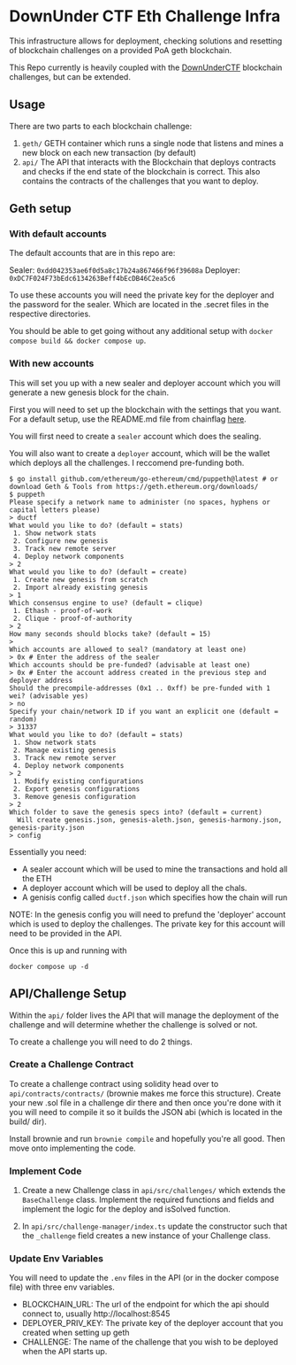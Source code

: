 # DownUnder CTF Eth Challenge Infra

This infrastructure allows for deployment, checking solutions and resetting of blockchain challenges on a provided PoA geth blockchain.

This Repo currently is heavily coupled with the [DownUnderCTF](https://downunderctf.com) blockchain challenges, but can be extended.


## Usage

There are two parts to each blockchain challenge:

1. `geth/` GETH container which runs a single node that listens and mines a new block on each new transaction (by default)
2. `api/` The API that interacts with the Blockchain that deploys contracts and checks if the end state of the blockchain is correct. This also contains the contracts of the challenges that you want to deploy.

## Geth setup

### With default accounts

The default accounts that are in this repo are:

Sealer: `0xdd042353ae6f0d5a8c17b24a867466f96f39608a`
Deployer: `0xDC7F024F73bEdc6134263Beff4bEcDB46C2ea5c6`

To use these accounts you will need the private key for the deployer and the password for the sealer. Which are located in the .secret files in the respective directories.

You should be able to get going without any additional setup with `docker compose build && docker compose up`.

### With new accounts

This will set you up with a new sealer and deployer account which you will generate a new genesis block for the chain.

First you will need to set up the blockchain with the settings that you want. For a default setup, use the README.md file from chainflag [here](https://github.com/chainflag/eth-challenge-base/tree/main/geth#usage).

You will first need to create a `sealer` account which does the sealing.

You will also want to create a `deployer` account, which will be the wallet which deploys all the challenges. I reccomend pre-funding both.

```
$ go install github.com/ethereum/go-ethereum/cmd/puppeth@latest # or download Geth & Tools from https://geth.ethereum.org/downloads/
$ puppeth
Please specify a network name to administer (no spaces, hyphens or capital letters please)
> ductf
What would you like to do? (default = stats)
 1. Show network stats
 2. Configure new genesis
 3. Track new remote server
 4. Deploy network components
> 2
What would you like to do? (default = create)
 1. Create new genesis from scratch
 2. Import already existing genesis
> 1
Which consensus engine to use? (default = clique)
 1. Ethash - proof-of-work
 2. Clique - proof-of-authority
> 2
How many seconds should blocks take? (default = 15)
>
Which accounts are allowed to seal? (mandatory at least one)
> 0x # Enter the address of the sealer
Which accounts should be pre-funded? (advisable at least one)
> 0x # Enter the account address created in the previous step and deployer address
Should the precompile-addresses (0x1 .. 0xff) be pre-funded with 1 wei? (advisable yes)
> no
Specify your chain/network ID if you want an explicit one (default = random)
> 31337
What would you like to do? (default = stats)
 1. Show network stats
 2. Manage existing genesis
 3. Track new remote server
 4. Deploy network components
> 2
 1. Modify existing configurations
 2. Export genesis configurations
 3. Remove genesis configuration
> 2
Which folder to save the genesis specs into? (default = current)
  Will create genesis.json, genesis-aleth.json, genesis-harmony.json, genesis-parity.json
> config
```


Essentially you need:
- A sealer account which will be used to mine the transactions and hold all the ETH
- A deployer account which will be used to deploy all the chals.
- A genisis config called `ductf.json` which specifies how the chain will run

NOTE: In the genesis config you will need to prefund the 'deployer' account which is used to deploy the challenges. The private key for this account will need to be provided in the API.

Once this is up and running with 

```
docker compose up -d
```

## API/Challenge Setup

Within the `api/` folder lives the API that will manage the deployment of the challenge and will determine whether the challenge is solved or not.

To create a challenge you will need to do 2 things.

### Create a Challenge Contract
To create a challenge contract using solidity head over to `api/contracts/contracts/` (brownie makes me force this structure). Create your new .sol file in a challenge dir there and then once you're done with it you will need to compile it so it builds the JSON abi (which is located in the build/ dir).

Install brownie and run `brownie compile` and hopefully you're all good. Then move onto implementing the code.

### Implement Code

1. Create a new Challenge class in `api/src/challenges/` which extends the `BaseChallenge` class. Implement the required functions and fields and implement the logic for the deploy and isSolved function.

2. In `api/src/challenge-manager/index.ts` update the constructor such that the `_challenge` field creates a new instance of your Challenge class.


### Update Env Variables

You will need to update the `.env` files in the API (or in the docker compose file) with three env variables.

- BLOCKCHAIN_URL: The url of the endpoint for which the api should connect to, usually http://localhost:8545
- DEPLOYER_PRIV_KEY: The private key of the deployer account that you created when setting up geth
- CHALLENGE: The name of the challenge that you wish to be deployed when the API starts up.